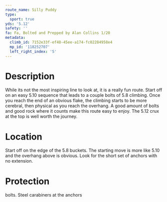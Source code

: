 ```yaml
---
route_name: Silly Puddy
type:
  sport: true
yds: '5.12'
safety: ''
fa: Fa, Bolted and Prepped by Alan Collins 1/20
metadata:
  climb_id: 7152e33f-ef48-45ee-a174-fc02284958e4
  mp_id: '118252707'
  left_right_index: '5'
---
```

# Description
While its not the most inspiring line to look at, it is a really fun route. Start off on an easy 5.10 sequence that leads to a couple bolts of 5.8 climbing. Once you reach the end of an obvious flake, the climbing starts to be more cerebral, then physical as you reach the overhang. A good amount of bolts and good rock where it counts make this route easy to enjoy. The 5.12 crux at the top is well worth the journey.

# Location
Start off on the edge of the 5.8 buckets. The starting move is more like 5.10 and the overhang above is obvious. Look for the short set of anchors with no extension.

# Protection
bolts. Steel carabiners at the anchors
